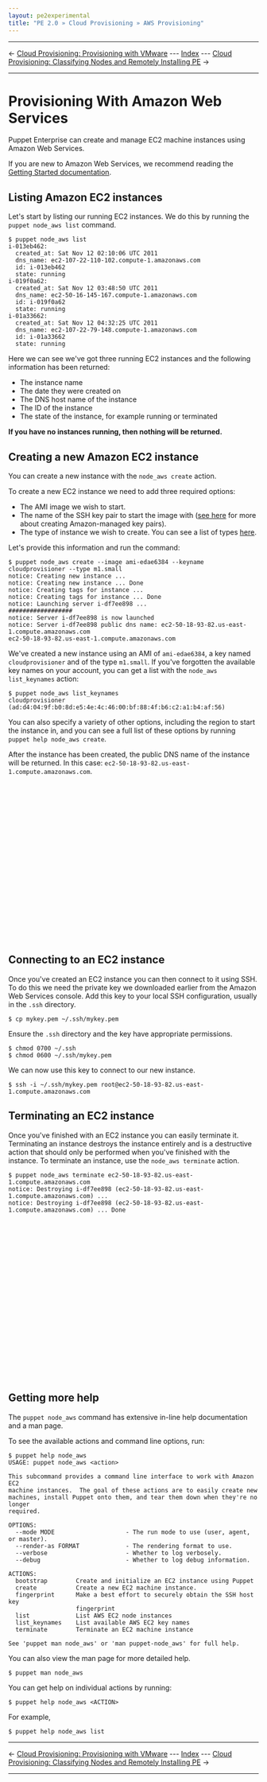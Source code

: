 ```yaml
---
layout: pe2experimental
title: "PE 2.0 » Cloud Provisioning » AWS Provisioning"
---
```


* * *

&larr; [Cloud Provisioning: Provisioning with VMware](./cloudprovisioner_vmware.html) --- [Index](./) --- [Cloud Provisioning: Classifying Nodes and Remotely Installing PE](./cloudprovisioner_classifying_installing.html) &rarr;

* * *

Provisioning With Amazon Web Services
=====

Puppet Enterprise can create and manage EC2 machine instances using Amazon Web Services.

If you are new to Amazon Web Services, we recommend reading the [Getting Started
documentation](http://docs.amazonwebservices.com/AWSEC2/latest/GettingStartedGuide/).

Listing Amazon EC2 instances
-----

Let's start by listing our running EC2 instances.  We do this by running the `puppet node_aws list` command.

    $ puppet node_aws list
    i-013eb462:
      created_at: Sat Nov 12 02:10:06 UTC 2011
      dns_name: ec2-107-22-110-102.compute-1.amazonaws.com
      id: i-013eb462
      state: running
    i-019f0a62:
      created_at: Sat Nov 12 03:48:50 UTC 2011
      dns_name: ec2-50-16-145-167.compute-1.amazonaws.com
      id: i-019f0a62
      state: running
    i-01a33662:
      created_at: Sat Nov 12 04:32:25 UTC 2011
      dns_name: ec2-107-22-79-148.compute-1.amazonaws.com
      id: i-01a33662
      state: running

Here we can see we've got three running EC2 instances and the following information has been returned:

- The instance name
- The date they were created on
- The DNS host name of the instance
- The ID of the instance
- The state of the instance, for example running or terminated

**If you have no instances running, then nothing will be returned.**

Creating a new Amazon EC2 instance
-----

You can create a new instance with the `node_aws create` action.

To create a new EC2 instance we need to add three required options:

- The AMI image we wish to start.
- The name of the SSH key pair to start the image with ([see here](./cloudprovisioner_configuring.html#additional-aws-configuration) for more about creating Amazon-managed key pairs).
- The type of instance we wish to create. You can see a list of types [here](http://aws.amazon.com/ec2/instance-types/).

Let's provide this information and run the command:

    $ puppet node_aws create --image ami-edae6384 --keyname cloudprovisioner --type m1.small
    notice: Creating new instance ...
    notice: Creating new instance ... Done
    notice: Creating tags for instance ...
    notice: Creating tags for instance ... Done
    notice: Launching server i-df7ee898 ...
    ##################
    notice: Server i-df7ee898 is now launched
    notice: Server i-df7ee898 public dns name: ec2-50-18-93-82.us-east-1.compute.amazonaws.com
    ec2-50-18-93-82.us-east-1.compute.amazonaws.com

We've created a new instance using an AMI of `ami-edae6384`, a key named
`cloudprovisioner` and of the type `m1.small`. If you've forgotten the
available key names on your account, you can get a list with the `node_aws list_keynames` action:

    $ puppet node_aws list_keynames
    cloudprovisioner (ad:d4:04:9f:b0:8d:e5:4e:4c:46:00:bf:88:4f:b6:c2:a1:b4:af:56)

You can also specify a variety of other options, including the
region to start the instance in, and you can see a full list of these options
by running `puppet help node_aws create`.

After the instance has been created, the public DNS name of the instance will be returned. In this case: `ec2-50-18-93-82.us-east-1.compute.amazonaws.com`.

<object width="560" height="315"><param name="movie"
value="http://www.youtube.com/v/dAqbLwYzMVk?version=3&amp;hl=en_US"></param><param
name="allowFullScreen" value="true"></param><param name="allowscriptaccess"
value="always"></param><embed
src="http://www.youtube.com/v/dAqbLwYzMVk?version=3&amp;hl=en_US"
type="application/x-shockwave-flash" width="560" height="315"
allowscriptaccess="always" allowfullscreen="true"></embed></object>

Connecting to an EC2 instance
-----

Once you've created an EC2 instance you can then connect to it using SSH. To do
this we need the private key we downloaded earlier from the Amazon Web Services
console. Add this key to your local SSH configuration, usually in the `.ssh`
directory.

    $ cp mykey.pem ~/.ssh/mykey.pem

Ensure the `.ssh` directory and the key have appropriate permissions.

    $ chmod 0700 ~/.ssh
    $ chmod 0600 ~/.ssh/mykey.pem

We can now use this key to connect to our new instance.

    $ ssh -i ~/.ssh/mykey.pem root@ec2-50-18-93-82.us-east-1.compute.amazonaws.com

Terminating an EC2 instance
-----

Once you've finished with an EC2 instance you can easily terminate it.
Terminating an instance destroys the instance entirely and is a destructive
action that should only be performed when you've finished with the instance. To
terminate an instance, use the `node_aws terminate` action.

    $ puppet node_aws terminate ec2-50-18-93-82.us-east-1.compute.amazonaws.com
    notice: Destroying i-df7ee898 (ec2-50-18-93-82.us-east-1.compute.amazonaws.com) ...
    notice: Destroying i-df7ee898 (ec2-50-18-93-82.us-east-1.compute.amazonaws.com) ... Done

<object width="560" height="315"><param name="movie"
value="http://www.youtube.com/v/NKisTfXuJlw?version=3&amp;hl=en_US"></param><param
name="allowFullScreen" value="true"></param><param name="allowscriptaccess"
value="always"></param><embed
src="http://www.youtube.com/v/NKisTfXuJlw?version=3&amp;hl=en_US"
type="application/x-shockwave-flash" width="560" height="315"
allowscriptaccess="always" allowfullscreen="true"></embed></object>

Getting more help
-----

The `puppet node_aws` command has extensive in-line help documentation and a man page.

To see the available actions and command line options, run:

    $ puppet help node_aws
    USAGE: puppet node_aws <action>

    This subcommand provides a command line interface to work with Amazon EC2
    machine instances.  The goal of these actions are to easily create new
    machines, install Puppet onto them, and tear them down when they're no longer
    required.

    OPTIONS:
      --mode MODE                    - The run mode to use (user, agent, or master).
      --render-as FORMAT             - The rendering format to use.
      --verbose                      - Whether to log verbosely.
      --debug                        - Whether to log debug information.

    ACTIONS:
      bootstrap        Create and initialize an EC2 instance using Puppet
      create           Create a new EC2 machine instance.
      fingerprint      Make a best effort to securely obtain the SSH host key
                       fingerprint
      list             List AWS EC2 node instances
      list_keynames    List available AWS EC2 key names
      terminate        Terminate an EC2 machine instance

    See 'puppet man node_aws' or 'man puppet-node_aws' for full help.

You can also view the man page for more detailed help.

    $ puppet man node_aws

You can get help on individual actions by running:

    $ puppet help node_aws <ACTION>

For example,

    $ puppet help node_aws list

* * *

&larr; [Cloud Provisioning: Provisioning with VMware](./cloudprovisioner_vmware.html) --- [Index](./) --- [Cloud Provisioning: Classifying Nodes and Remotely Installing PE](./cloudprovisioner_classifying_installing.html) &rarr;

* * *

